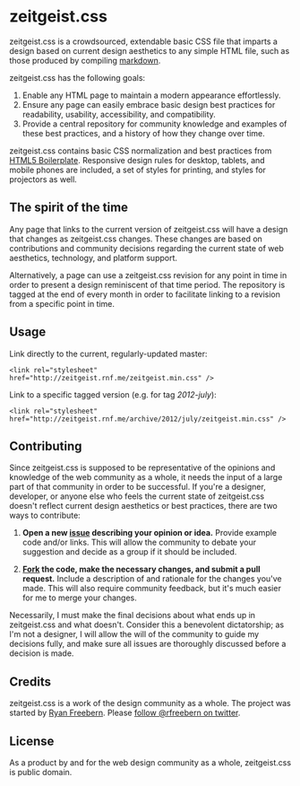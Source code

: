 zeitgeist.css
=============

zeitgeist.css is a crowdsourced, extendable basic CSS file that imparts a design based on current design aesthetics to any simple HTML file, such as those produced by compiling [markdown][1].

zeitgeist.css has the following goals:

1. Enable any HTML page to maintain a modern appearance effortlessly.
2. Ensure any page can easily embrace basic design best practices for readability, usability, accessibility, and compatibility.
3. Provide a central repository for community knowledge and examples of these best practices, and a history of how they change over time.

zeitgeist.css contains basic CSS normalization and best practices from [HTML5 Boilerplate][2]. Responsive design rules for desktop, tablets, and mobile phones are included, a set of styles for printing, and styles for projectors as well.

The spirit of the time
----------------------

Any page that links to the current version of zeitgeist.css will have a design that changes as zeitgeist.css changes. These changes are based on contributions and community decisions regarding the current state of web aesthetics, technology, and platform support.

Alternatively, a page can use a zeitgeist.css revision for any point in time in order to present a design reminiscent of that time period. The repository is tagged at the end of every month in order to facilitate linking to a revision from a specific point in time.

Usage
-----

Link directly to the current, regularly-updated master:

    <link rel="stylesheet" href="http://zeitgeist.rnf.me/zeitgeist.min.css" />

Link to a specific tagged version (e.g. for tag _2012-july_):

    <link rel="stylesheet" href="http://zeitgeist.rnf.me/archive/2012/july/zeitgeist.min.css" />

Contributing
------------

Since zeitgeist.css is supposed to be representative of the opinions and knowledge of the web community as a whole, it needs the input of a large part of that community in order to be successful. If you're a designer, developer, or anyone else who feels the current state of zeitgeist.css doesn't reflect current design aesthetics or best practices, there are two ways to contribute:

1. **Open a new [issue][3] describing your opinion or idea.**
    Provide example code and/or links. This will allow the community to debate your suggestion and decide as a group if it should be included.

2. **[Fork][4] the code, make the necessary changes, and submit a pull request.**
    Include a description of and rationale for the changes you've made. This will also require community feedback, but it's much easier for me to merge your changes.

Necessarily, I must make the final decisions about what ends up in zeitgeist.css and what doesn't. Consider this a benevolent dictatorship; as I'm not a designer, I will allow the will of the community to guide my decisions fully, and make sure all issues are thoroughly discussed before a decision is made.

Credits
-------

zeitgeist.css is a work of the design community as a whole. The project was started by [Ryan Freebern][5]. Please [follow @rfreebern on twitter][6].

License
-------

As a product by and for the web design community as a whole, zeitgeist.css is public domain.

 [1]: http://daringfireball.net/projects/markdown "Daring Fireball: Markdown"
 [2]: http://h5bp.com "HTML5 Boilerplate"
 [3]: https://github.com/rfreebern/zeitgeist.css/issues "zeitgeist.css Issues"
 [4]: https://github.com/rfreebern/zeitgeist.css/fork_select "Fork zeitgeist.css"
 [5]: http://rnf.me "Ryan Freebern: I &hearts; the web."
 [6]: http://twitter.com/rfreebern "@rfreebern on Twitter"
